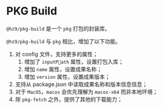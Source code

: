 # PKG Build

`@hz9/pkg-build` 是一个 `pkg` 打包的封装库。

`@hz9/pkg-build` 与 `pkg` 相比，增加了以下功能。

1. 对 config 文件，支持更多的属性；
   1. 增加了 `inputPath` 属性，设置打包入库；
   2. 增加 `name` 属性，设置成果名称；
   3. 增加 `version` 属性，设置成果版本；
2. 支持从 package.json 中读取成果名称和版本信息信息；
3. 对于 `MacOS`，`macos` 会优先理解为 `macos-x64` 而非本地环境；
4. 除 `pkg-fetch` 之外，提供了其他的下载能力；
